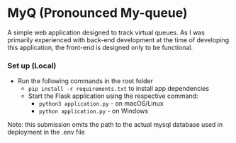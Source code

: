 # MyQ (Pronounced My-queue)

A simple web application designed to track virtual queues.  As I was primarily experienced with back-end development at the time of developing this application, the front-end is designed only to be functional.

### Set up (Local)

* Run the following commands in the root folder
    - `pip install -r requirements.txt` to install app dependencies
	- Start the Flask application using the respective command:
	    - `python3 application.py` - on macOS/Linux
	    - `python application.py` - on Windows

Note: this submission omits the path to the actual mysql database used in deployment in the .env file